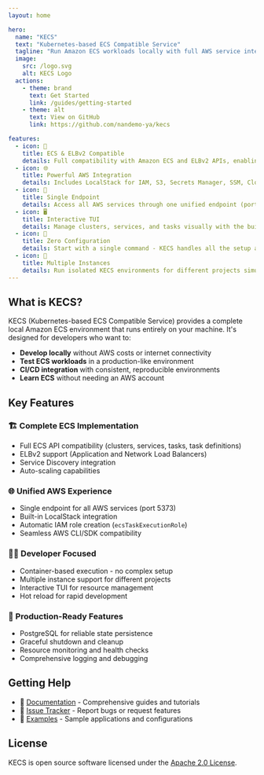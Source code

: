 ```yaml
---
layout: home

hero:
  name: "KECS"
  text: "Kubernetes-based ECS Compatible Service"
  tagline: "Run Amazon ECS workloads locally with full AWS service integration"
  image:
    src: /logo.svg
    alt: KECS Logo
  actions:
    - theme: brand
      text: Get Started
      link: /guides/getting-started
    - theme: alt
      text: View on GitHub
      link: https://github.com/nandemo-ya/kecs

features:
  - icon: 🚀
    title: ECS & ELBv2 Compatible
    details: Full compatibility with Amazon ECS and ELBv2 APIs, enabling seamless local development and testing
  - icon: 🌐
    title: Powerful AWS Integration
    details: Includes LocalStack for IAM, S3, Secrets Manager, SSM, CloudWatch Logs, and more AWS services
  - icon: 🎯
    title: Single Endpoint
    details: Access all AWS services through one unified endpoint (port 5373) - no complex configuration needed
  - icon: 🖥️
    title: Interactive TUI
    details: Manage clusters, services, and tasks visually with the built-in Terminal User Interface
  - icon: 🔧
    title: Zero Configuration
    details: Start with a single command - KECS handles all the setup and configuration automatically
  - icon: 🚢
    title: Multiple Instances
    details: Run isolated KECS environments for different projects simultaneously without conflicts
---
```


## What is KECS?

KECS (Kubernetes-based ECS Compatible Service) provides a complete local Amazon ECS environment that runs entirely on your machine. It's designed for developers who want to:

- **Develop locally** without AWS costs or internet connectivity
- **Test ECS workloads** in a production-like environment
- **CI/CD integration** with consistent, reproducible environments
- **Learn ECS** without needing an AWS account

## Key Features

### 🏗️ Complete ECS Implementation
- Full ECS API compatibility (clusters, services, tasks, task definitions)
- ELBv2 support (Application and Network Load Balancers)
- Service Discovery integration
- Auto-scaling capabilities

### 🌐 Unified AWS Experience
- Single endpoint for all AWS services (port 5373)
- Built-in LocalStack integration
- Automatic IAM role creation (`ecsTaskExecutionRole`)
- Seamless AWS CLI/SDK compatibility

### 👨‍💻 Developer Focused
- Container-based execution - no complex setup
- Multiple instance support for different projects
- Interactive TUI for resource management
- Hot reload for rapid development

### 🔧 Production-Ready Features
- PostgreSQL for reliable state persistence
- Graceful shutdown and cleanup
- Resource monitoring and health checks
- Comprehensive logging and debugging

## Getting Help

- 📖 [Documentation](/guides/getting-started) - Comprehensive guides and tutorials
- 🐛 [Issue Tracker](https://github.com/nandemo-ya/kecs/issues) - Report bugs or request features
- 📝 [Examples](https://github.com/nandemo-ya/kecs/tree/main/examples) - Sample applications and configurations

## License

KECS is open source software licensed under the [Apache 2.0 License](https://github.com/nandemo-ya/kecs/blob/main/LICENSE).